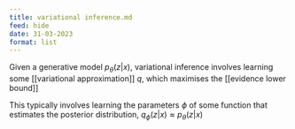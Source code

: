 ```yaml
---
title: variational inference.md
feed: hide
date: 31-03-2023
format: list
---
```



Given a generative model $p_\theta(z|x)$, variational inference involves learning some [[variational approximation]] $q$, which maximises the [[evidence lower bound]]

This typically involves learning the parameters $\phi$ of some function that estimates the posterior distribution, $q_\phi(z|x) \approx p_\theta(z|x)$
